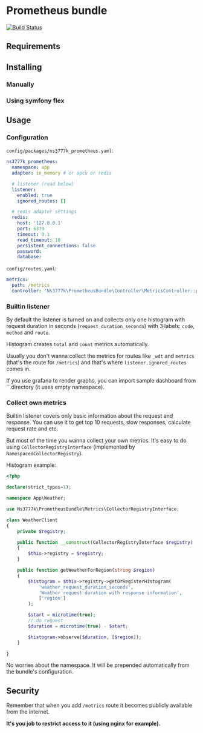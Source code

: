 # Prometheus bundle

[![Build Status](https://travis-ci.org/ns3777k/prometheus-bundle.svg?branch=master)](https://travis-ci.org/ns3777k/prometheus-bundle)

## Requirements

## Installing

### Manually

### Using symfony flex

## Usage

### Configuration

`config/packages/ns3777k_prometheus.yaml`:

```yaml
ns3777k_prometheus:
  namespace: app
  adapter: in_memory # or apcu or redis

  # listener (read below)
  listener:
    enabled: true
    ignored_routes: []

  # redis adapter settings
  redis:
    host: '127.0.0.1'
    port: 6379
    timeout: 0.1
    read_timeout: 10
    persistent_connections: false
    password:
    database:
```

`config/routes.yaml`:

```yaml
metrics:
  path: /metrics
  controller: 'Ns3777k\PrometheusBundle\Controller\MetricsController::prometheus'
```

### Builtin listener

By default the listener is turned on and collects only one histogram with
request duration in seconds (`request_duration_seconds`) with 3 labels: `code`,
`method` and `route`.

Histogram creates `total` and `count` metrics automatically.

Usually you don't wanna collect the metrics for routes like `_wdt` and `metrics`
(that's the route for `/metrics`) and that's where `listener.ignored_routes`
comes in.

If you use grafana to render graphs, you can import sample dashboard from ``
directory (it uses empty namespace).

### Collect own metrics

Builtin listener covers only basic information about the request and response.
You can use it to get top 10 requests, slow responses, calculate request rate
and etc.

But most of the time you wanna collect your own metrics. It's easy to do using
`CollectorRegistryInterface` (implemented by `NamespacedCollectorRegistry`).

Histogram example:

```php
<?php

declare(strict_types=1);

namespace App\Weather;

use Ns3777k\PrometheusBundle\Metrics\CollectorRegistryInterface;

class WeatherClient
{
    private $registry;

    public function __construct(CollectorRegistryInterface $registry)
    {
        $this->registry = $registry;
    }

    public function getWeatherForRegion(string $region)
    {
        $histogram = $this->registry->getOrRegisterHistogram(
            'weather_request_duration_seconds',
            'Weather request duration with response information',
            ['region']
        );

        $start = microtime(true);
        // do request
        $duration = microtime(true) - $start;

        $histogram->observe($duration, [$region]);
    }

}
```

No worries about the namespace. It will be prepended automatically from the
bundle's configuration.

## Security

Remember that when you add `/metrics` route it becomes publicly available from
the internet.

**It's you job to restrict access to it (using nginx for example).**
